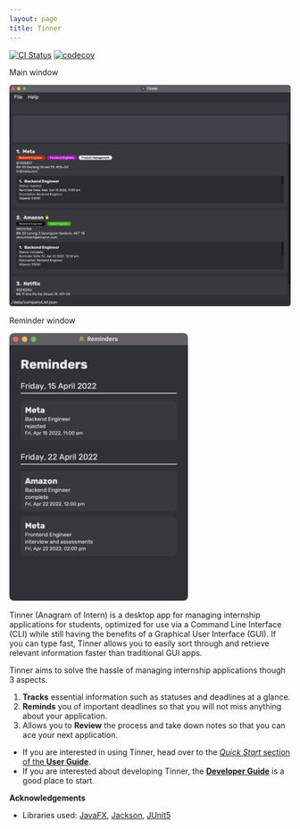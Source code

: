 ```yaml
---
layout: page
title: Tinner
---
```


[![CI Status](https://github.com/AY2122S2-CS2103T-T17-1/tp/workflows/Java%20CI/badge.svg)](https://github.com/AY2122S2-CS2103T-T17-1/tp/actions)
[![codecov](https://codecov.io/gh/AY2122S2-CS2103T-T17-1/tp/branch/master/graph/badge.svg?token=HVJ16S6MRB)](https://codecov.io/gh/AY2122S2-CS2103T-T17-1/tp)

Main window

![Ui](images/Ui.png)

Reminder window

<img src="images/Reminder.png" alt="Reminder" height="480">

Tinner (Anagram of Intern) is a desktop app for managing internship applications for students, optimized for use via a Command Line Interface (CLI)
while still having the benefits of a Graphical User Interface (GUI).
If you can type fast, Tinner allows you to easily sort through and retrieve relevant information faster than traditional GUI apps.

Tinner aims to solve the hassle of managing internship applications though 3 aspects.
1. **Tracks** essential information such as statuses and deadlines at a glance. 
2. **Reminds** you of important deadlines so that you will not miss anything about your application. 
3. Allows you to **Review** the process and take down notes so that you can ace your next application.


* If you are interested in using Tinner, head over to the [_Quick Start_ section of the **User Guide**](UserGuide.html#quick-start).
* If you are interested about developing Tinner, the [**Developer Guide**](DeveloperGuide.html) is a good place to start.

**Acknowledgements**

* Libraries used: [JavaFX](https://openjfx.io/), [Jackson](https://github.com/FasterXML/jackson), [JUnit5](https://github.com/junit-team/junit5)

